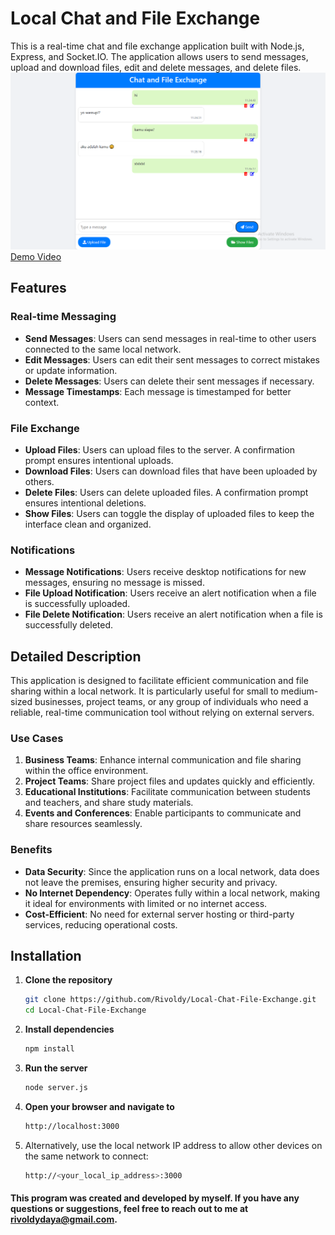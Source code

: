 # Local Chat and File Exchange

This is a real-time chat and file exchange application built with Node.js, Express, and Socket.IO. The application allows users to send messages, upload and download files, edit and delete messages, and delete files.
![Screenshot of the Application](https://github.com/Rivoldy/Local-Chat-File-Exchange/blob/master/Screenshot%20(260).png)
[Demo Video](https://drive.google.com/file/d/1mv135QM8-cmFQFXvIQAPgSFnnmGuEB23/view?usp=sharing)
## Features

### Real-time Messaging
- **Send Messages**: Users can send messages in real-time to other users connected to the same local network.
- **Edit Messages**: Users can edit their sent messages to correct mistakes or update information.
- **Delete Messages**: Users can delete their sent messages if necessary.
- **Message Timestamps**: Each message is timestamped for better context.

### File Exchange
- **Upload Files**: Users can upload files to the server. A confirmation prompt ensures intentional uploads.
- **Download Files**: Users can download files that have been uploaded by others.
- **Delete Files**: Users can delete uploaded files. A confirmation prompt ensures intentional deletions.
- **Show Files**: Users can toggle the display of uploaded files to keep the interface clean and organized.

### Notifications
- **Message Notifications**: Users receive desktop notifications for new messages, ensuring no message is missed.
- **File Upload Notification**: Users receive an alert notification when a file is successfully uploaded.
- **File Delete Notification**: Users receive an alert notification when a file is successfully deleted.

## Detailed Description

This application is designed to facilitate efficient communication and file sharing within a local network. It is particularly useful for small to medium-sized businesses, project teams, or any group of individuals who need a reliable, real-time communication tool without relying on external servers.

### Use Cases
1. **Business Teams**: Enhance internal communication and file sharing within the office environment.
2. **Project Teams**: Share project files and updates quickly and efficiently.
3. **Educational Institutions**: Facilitate communication between students and teachers, and share study materials.
4. **Events and Conferences**: Enable participants to communicate and share resources seamlessly.

### Benefits
- **Data Security**: Since the application runs on a local network, data does not leave the premises, ensuring higher security and privacy.
- **No Internet Dependency**: Operates fully within a local network, making it ideal for environments with limited or no internet access.
- **Cost-Efficient**: No need for external server hosting or third-party services, reducing operational costs.

## Installation

1. **Clone the repository**
   ```sh
   git clone https://github.com/Rivoldy/Local-Chat-File-Exchange.git
   cd Local-Chat-File-Exchange
2. **Install dependencies**
   ```sh
   npm install
3. **Run the server**
   ```sh
   node server.js
4. **Open your browser and navigate to**
    ```sh
    http://localhost:3000
5. Alternatively, use the local network IP address to allow other devices on the same network to connect:
     ```sh
     http://<your_local_ip_address>:3000
     
#### This program was created and developed by myself. If you have any questions or suggestions, feel free to reach out to me at rivoldydaya@gmail.com.
